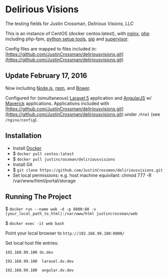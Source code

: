 # Delirious Visions

The testing fields for Justin Crossman, *Delirious Visions, LLC*

This is an instance of CentOS (docker centos:latest), with [nginx](http://nginx.org), [php](http://php.net) including php-fpm, [python setup tools](https://pypi.python.org/pypi/setuptools), [pip](https://pypi.python.org/pypi/pip) and [supervisor](http://supervisord.org).

Config files are mapped to files included in: [https://github.com/JustinCrossman/deliriousvisions.git](https://github.com/JustinCrossman/deliriousvisions.git)

## Update February 17, 2016

Now including [Node.js](https://nodejs.org/en/), [npm](https://www.npmjs.com/), and [Bower](http://bower.io/).

Configured for (simultaneous) [Laravel 5](https://laravel.com) application and [AngularJS](https://angularjs.org) w/ [Maverick](http://themeforest.net/item/maverick-responsive-admin-with-angularjs/11336355) applications. Applications included with [https://github.com/JustinCrossman/deliriousvisions.git](https://github.com/JustinCrossman/deliriousvisions.git) under `/html` (see `/nginx/config`).

## Installation

- Install [Docker](https://www.docker.com/)
- $ `docker pull centos:latest`
- $ `docker pull justincrossman/deliriousvisions`
- Install Git
- $ `git clone https://github.com/JustinCrossman/deliriousvisions.git`
- Set local permissions: e.g. host machine equivilant: chmod 777 -R /var/www/html/portal/storage

## Running The Project

$ `docker run --name web -d -p 8000:80 -v [your_local_path_to_html]:/var/www/html justincrossman/web`

$ `docker exec -it web bash`

Point your local browser to `http://192.168.99.100:8000/`

Set local host file entries:

`192.168.99.100 dv.dev`

`192.168.99.100  laravel.dv.dev`

`192.168.99.100  angular.dv.dev`
